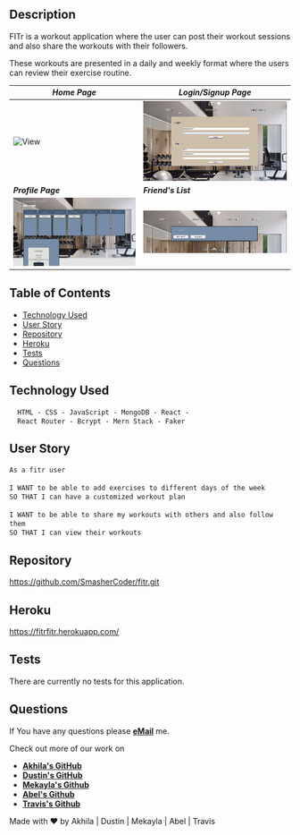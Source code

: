 ## Description

FITr is a workout application where the user can post their workout sessions and also share the workouts with their followers.

These workouts are presented in a daily and weekly format where the users can review their exercise routine. 



| ***Home Page***                   | ***Login/Signup Page***                |
| --------------------------------- | ------------------------------- |
| ![View](homepage.png)     | ![View](loginpage.png) |
| ***Profile Page***                   | ***Friend's List***                |
| ![View](profilepage.png) | ![View](friendlist.png)



## Table of Contents

* [Technology Used](#technologyused)
* [User Story](#userstory)
* [Repository](#repository)
* [Heroku](#heroku)
* [Tests](#tests)
* [Questions](#questions)


## Technology Used <a name="technologyused"></a>

```.
  HTML - CSS - JavaScript - MongoDB - React - 
  React Router - Bcrypt - Mern Stack - Faker
```


## User Story <a name="userstory"></a>

```text
As a fitr user

I WANT to be able to add exercises to different days of the week 
SO THAT I can have a customized workout plan

I WANT to be able to share my workouts with others and also follow them 
SO THAT I can view their workouts
```


## Repository <a name="repository"></a>

https://github.com/SmasherCoder/fitr.git



## Heroku <a name="heroku"></a>

https://fitrfitr.herokuapp.com/



## Tests <a name="tests"></a>
There are currently no tests for this application.


## Questions <a name="questions"></a>

If You have any questions please [**eMail**](mailto:akhilasrinagula@gmail.com) me.

Check out more of our work on
  * [**Akhila's GitHub**](https://github.com/akhilasrinagula)
  * [**Dustin's GitHub**](https://github.com/dustin2400)
  * [**Mekayla's Github**](https://github.com/trujilml)
  * [**Abel's Github**](https://github.com/AKim47)
  * [**Travis's Github**](https://github.com/smashercoder)





Made with ❤️ by Akhila | Dustin | Mekayla | Abel | Travis

    

 


